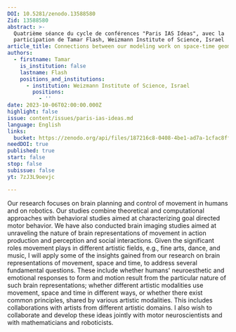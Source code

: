 ```yaml
---
DOI: 10.5281/zenodo.13588580
Zid: 13588580
abstract: >-
  Quatrième séance du cycle de conférences "Paris IAS Ideas", avec la
  participation de Tamar Flash, Weizmann Institute of Science, Israel
article_title: Connections between our modeling work on space-time geometries and the brain
authors:
  - firstname: Tamar
    is_institution: false
    lastname: Flash
    positions_and_institutions:
      - institution: Weizmann Institute of Science, Israel
        positions:
          - ''
date: 2023-10-06T02:00:00.000Z
highlight: false
issue: content/issues/paris-ias-ideas.md
language: English
links:
  bucket: https://zenodo.org/api/files/187216c8-0408-4be1-ad7a-1cfac8ff15ff
needDOI: true
published: true
start: false
stop: false
subissue: false
yt: 7zJ3L9oevjc

---
```


Our research focuses on brain planning and control of movement in humans and on robotics. Our studies combine theoretical and computational approaches with behavioral studies aimed at characterizing goal directed motor behavior. We have also conducted brain imaging studies aimed at unraveling the nature of brain representations of movement in action production and perception and social interactions.
Given the significant roles movement plays in different artistic fields, e.g., fine arts, dance, and music, I will apply some of the insights gained from our research on brain representations of movement, space and time, to address several fundamental questions. These include whether humans' neuroesthetic and emotional responses to form and motion result from the particular nature of such brain representations; whether different artistic modalities use movement, space and time in different ways, or whether there exist common principles, shared by various artistic modalities. This includes collaborations with artists from different artistic domains. I also wish to collaborate and develop these ideas jointly with motor neuroscientists and with mathematicians and roboticists.

<Youtube yt="7zJ3L9oevjc" caption="Connections between our modeling work on space-time geometries and the brain" start="false" stop="false"></Youtube>
